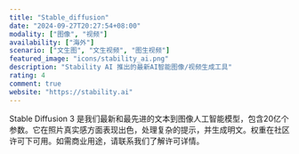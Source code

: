 ```yaml
---
title: "Stable_diffusion"
date: "2024-09-27T20:27:54+08:00"
modality: ["图像", "视频"]
availability: ["海外"]
scenario: ["文生图", "文生视频", "图生视频"]
featured_image: "icons/stability_ai.png"
description: "Stability AI 推出的最新AI智能图像/视频生成工具"
rating: 4
comment: true
website: "https://stability.ai"
---
```


Stable Diffusion 3 是我们最新和最先进的文本到图像人工智能模型，包含20亿个参数。它在照片真实感方面表现出色，处理复杂的提示，并生成明文。权重在社区许可下可用。如需商业用途，请联系我们了解许可详情。
